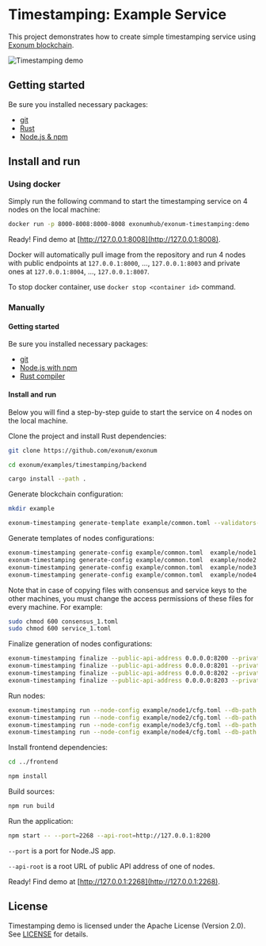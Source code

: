 # Timestamping: Example Service

This project demonstrates how to create simple timestamping service
using [Exonum blockchain](https://github.com/exonum/exonum).

![Timestamping demo](Screenshot.png)

## Getting started

Be sure you installed necessary packages:

* [git](https://git-scm.com/downloads)
* [Rust](https://rustup.rs/)
* [Node.js & npm](https://nodejs.org/en/download/)

## Install and run

### Using docker

Simply run the following command to start the timestamping service on 4 nodes
on the local machine:

```bash
docker run -p 8000-8008:8000-8008 exonumhub/exonum-timestamping:demo
```

Ready! Find demo at [http://127.0.0.1:8008](http://127.0.0.1:8008).

Docker will automatically pull image from the repository and
run 4 nodes with public endpoints at `127.0.0.1:8000`, ..., `127.0.0.1:8003`
and private ones at `127.0.0.1:8004`, ..., `127.0.0.1:8007`.

To stop docker container, use `docker stop <container id>` command.

### Manually

#### Getting started

Be sure you installed necessary packages:

* [git](https://git-scm.com/downloads)
* [Node.js with npm](https://nodejs.org/en/download/)
* [Rust compiler](https://rustup.rs/)

#### Install and run

Below you will find a step-by-step guide to start the service
on 4 nodes on the local machine.

Clone the project and install Rust dependencies:

```sh
git clone https://github.com/exonum/exonum

cd exonum/examples/timestamping/backend

cargo install --path .
```

Generate blockchain configuration:

```sh
mkdir example

exonum-timestamping generate-template example/common.toml --validators-count 4
```

Generate templates of nodes configurations:

<!-- markdownlint-disable MD013 -->

```sh
exonum-timestamping generate-config example/common.toml  example/node1 --peer-address 127.0.0.1:6331 --consensus-key-pass pass:a --service-key-pass pass:a
exonum-timestamping generate-config example/common.toml  example/node2 --peer-address 127.0.0.1:6332 --consensus-key-pass pass:a --service-key-pass pass:a
exonum-timestamping generate-config example/common.toml  example/node3 --peer-address 127.0.0.1:6333 --consensus-key-pass pass:a --service-key-pass pass:a
exonum-timestamping generate-config example/common.toml  example/node4 --peer-address 127.0.0.1:6334 --consensus-key-pass pass:a --service-key-pass pass:a
```

Note that in case of copying files with consensus and service keys to the other machines, you must change the access permissions of these files for every machine.
For example:

```sh
sudo chmod 600 consensus_1.toml
sudo chmod 600 service_1.toml
```

Finalize generation of nodes configurations:

```sh
exonum-timestamping finalize --public-api-address 0.0.0.0:8200 --private-api-address 0.0.0.0:8091 example/node1/sec.toml example/node1/cfg.toml --public-configs example/node1/pub.toml example/node2/pub.toml example/node3/pub.toml example/node4/pub.toml
exonum-timestamping finalize --public-api-address 0.0.0.0:8201 --private-api-address 0.0.0.0:8092 example/node2/sec.toml example/node2/cfg.toml --public-configs example/node1/pub.toml example/node2/pub.toml example/node3/pub.toml example/node4/pub.toml
exonum-timestamping finalize --public-api-address 0.0.0.0:8202 --private-api-address 0.0.0.0:8093 example/node3/sec.toml example/node3/cfg.toml --public-configs example/node1/pub.toml example/node2/pub.toml example/node3/pub.toml example/node4/pub.toml
exonum-timestamping finalize --public-api-address 0.0.0.0:8203 --private-api-address 0.0.0.0:8094 example/node4/sec.toml example/node4/cfg.toml --public-configs example/node1/pub.toml example/node2/pub.toml example/node3/pub.toml example/node4/pub.toml
```

Run nodes:

```sh
exonum-timestamping run --node-config example/node1/cfg.toml --db-path example/db1 --public-api-address 0.0.0.0:8200  --consensus-key-pass pass:a --service-key-pass pass:a
exonum-timestamping run --node-config example/node2/cfg.toml --db-path example/db2 --public-api-address 0.0.0.0:8201  --consensus-key-pass pass:a --service-key-pass pass:a
exonum-timestamping run --node-config example/node3/cfg.toml --db-path example/db3 --public-api-address 0.0.0.0:8202  --consensus-key-pass pass:a --service-key-pass pass:a
exonum-timestamping run --node-config example/node4/cfg.toml --db-path example/db4 --public-api-address 0.0.0.0:8203  --consensus-key-pass pass:a --service-key-pass pass:a
```

<!-- markdownlint-enable MD013 -->

Install frontend dependencies:

```sh
cd ../frontend

npm install
```

Build sources:

```sh
npm run build
```

Run the application:

```sh
npm start -- --port=2268 --api-root=http://127.0.0.1:8200
```

`--port` is a port for Node.JS app.

`--api-root` is a root URL of public API address of one of nodes.

Ready! Find demo at [http://127.0.0.1:2268](http://127.0.0.1:2268).

## License

Timestamping demo is licensed under the Apache License (Version 2.0).
See [LICENSE](LICENSE) for details.
